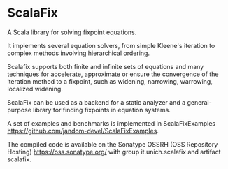 # ScalaFix
A Scala library for solving fixpoint equations.

It implements several equation solvers, from simple Kleene's iteration to complex methods involving hierarchical ordering.

Scalafix supports both finite and infinite sets of equations and many techniques for accelerate, approximate or ensure the convergence of the iteration method to a fixpoint, such as widening, narrowing, warrowing, localized widening.

ScalaFix can be used as a backend for a static analyzer and a general-purpose library for finding fixpoints in equation systems.

A set of examples and benchmarks is implemented in ScalaFixExamples
https://github.com/jandom-devel/ScalaFixExamples. 

The compiled code is available on the Sonatype OSSRH (OSS Repository Hosting) https://oss.sonatype.org/ with group it.unich.scalafix and artifact scalafix.
